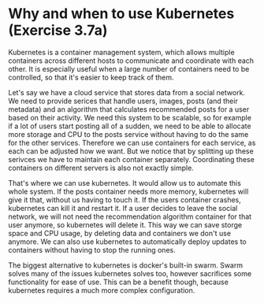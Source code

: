 # Why and when to use Kubernetes (Exercise 3.7a)

Kubernetes is a container management system, which allows multiple containers across different hosts to communicate and coordinate with each other.
It is especially useful when a large number of containers need to be controlled, so that it's easier to keep track of them.

Let's say we have a cloud service that stores data from a social network. 
We need to provide serices that handle users, images, posts (and their metadata) and an algorithm that calculates recommended posts for a user based on their activity.
We need this system to be scalable, so for example if a lot of users start posting all of a sudden, we need to be able to allocate more storage and CPU to the posts service without having to do the same for the other services.
Therefore we can use containers for each service, as each can be adjusted how we want.
But we notice that by splitting up these serivces we have to maintain each container separately.
Coordinating these containers on different servers is also not exactly simple.

That's where we can use kubernetes.
It would allow us to automate this whole system.
If the posts container needs more memory, kubernetes will give it that, without us having to touch it.
If the users container crashes, kubernetes can kill it and restart it.
If a user decides to leave the social network, we will not need the recommendation algorithm container for that user anymore, so kubernetes will delete it.
This way we can save storge space and CPU usage, by deleting data and containers we don't use anymore.
We can also use kubernetes to automatically deploy updates to containers without having to stop the running ones.

The biggest alternative to kubernetes is docker's built-in swarm. Swarm solves many of the issues kubernetes solves too, however sacrifices some functionality for ease of use.
This can be a benefit though, because kubernetes requires a much more complex configuration.